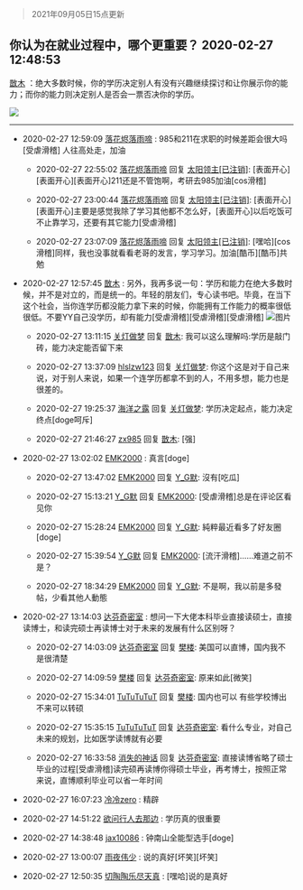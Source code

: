 > 2021年09月05日15点更新
<link rel="stylesheet" href="https://cdn.jsdelivr.net/gh/taotie6/sampleJSON@main/css/photo_show.css">


 ## 你认为在就业过程中，哪个更重要？ 2020-02-27 12:48:53

 [㪚木](https://www.coolapk.com/feed/16819798?shareKey=OTE0NDhkMmJhMTUxNjEzMTc1M2I~) ：绝大多数时候，你的学历决定别人有没有兴趣继续探讨和让你展示你的能力；而你的能力则决定别人是否会一票否决你的学历。 

<div class="album">
<img class="img-item" src="https://image.coolapk.com/feed/2019/0405/20/1081091_1554467447_4345@400x240.gif" />
</div>

 ------- 

- 2020-02-27 12:59:09 [落花烬落雨啼](uid=1966083) : 985和211在求职的时候差距会很大吗[受虐滑稽]
人往高处走，加油 

    - 2020-02-27 22:55:02 [落花烬落雨啼](uid=1966083) 回复 [太阳领主[已注销]](uid=1784346): [表面开心][表面开心][表面开心]211还是不管饱啊，考研去985加油[cos滑稽] 

    - 2020-02-27 23:00:44 [落花烬落雨啼](uid=1966083) 回复 [太阳领主[已注销]](uid=1784346): [表面开心][表面开心]主要是感觉我除了学习其他都不怎么好，[表面开心]以后吃饭可不止靠学习，还要有其它能力[受虐滑稽] 

    - 2020-02-27 23:07:09 [落花烬落雨啼](uid=1966083) 回复 [太阳领主[已注销]](uid=1784346): [嘿哈][cos滑稽]同样，我也没事就看看老哥的发言，学习学习。加油[酷币][酷币]共勉 

- 2020-02-27 12:57:45 [㪚木](uid=1081091) : 另外，我再多说一句：学历和能力在绝大多数时候，并不是对立的，而是统一的。年轻的朋友们，专心读书吧。毕竟，在当下这个社会，当你连学历都没能力拿下来的时候，你能拥有工作能力的概率很低很低。不要YY自己没学历，却有能力[受虐滑稽][受虐滑稽][受虐滑稽] ![图片](https://image.coolapk.com/feed/2019/0314/14/1081091_1552545126_9026@277x194.gif)

    - 2020-02-27 13:11:15 [关灯做梦](uid=2195941) 回复 [㪚木](uid=1081091): 我可以这么理解吗:学历是敲门砖，能力决定能否留下来 

    - 2020-02-27 13:37:09 [hlslzw123](uid=806812) 回复 [关灯做梦](uid=2195941): 你这个这是对于自己来说，对于别人来说，如果一个连学历都拿不到的人，不用多想，能力也是很差的。 

    - 2020-02-27 19:25:37 [海洋之露](uid=1111949) 回复 [关灯做梦](uid=2195941): 学历决定起点，能力决定终点[doge呵斥] 

    - 2020-02-27 21:46:27 [zx985](uid=58459) 回复 [㪚木](uid=1081091): [强] 

- 2020-02-27 13:02:02 [EMK2000](uid=381916) : 真言[doge] 

    - 2020-02-27 13:47:02 [EMK2000](uid=381916) 回复 [Y_G默](uid=1158219): 沒有[吃瓜] 

    - 2020-02-27 15:13:21 [Y_G默](uid=1158219) 回复 [EMK2000](uid=381916): [受虐滑稽]总是在评论区看见你 

    - 2020-02-27 15:28:24 [EMK2000](uid=381916) 回复 [Y_G默](uid=1158219): 純粹最近看多了好友圈[doge] 

    - 2020-02-27 15:39:54 [Y_G默](uid=1158219) 回复 [EMK2000](uid=381916): [流汗滑稽]……难道之前不是？ 

    - 2020-02-27 18:34:29 [EMK2000](uid=381916) 回复 [Y_G默](uid=1158219): 不是啊，我以前是多發帖，少看其他人動態 

- 2020-02-27 13:14:03 [达芬奇密室](uid=2209704) : 想问一下大佬本科毕业直接读硕士，直接读博士，和读完硕士再读博士对于未来的发展有什么区别呀？ 

    - 2020-02-27 14:03:09 [达芬奇密室](uid=2209704) 回复 [樊楼](uid=2373079): 美国可以直博，国内我不是很清楚 

    - 2020-02-27 14:09:59 [樊楼](uid=2373079) 回复 [达芬奇密室](uid=2209704): 原来如此[微笑] 

    - 2020-02-27 15:34:01 [TuTuTuTuT](uid=1433312) 回复 [樊楼](uid=2373079): 国内也可以 有些学校博出不来可以转硕 

    - 2020-02-27 15:35:15 [TuTuTuTuT](uid=1433312) 回复 [达芬奇密室](uid=2209704): 看什么专业，对自己未来的规划，比如医学读博就有必要 

    - 2020-02-27 16:33:58 [消失的神话](uid=880762) 回复 [达芬奇密室](uid=2209704): 直接读博省略了硕士毕业的过程[受虐滑稽]读完硕再读博你得硕士毕业，再考博士，按照正常来说，直博顺利毕业可以省一年时间 

- 2020-02-27 16:07:23 [冷冷zero](uid=1161800) : 精辟 

- 2020-02-27 14:51:22 [欲问行人去那边](uid=826969) : 学历真的很重要 

- 2020-02-27 14:38:48 [jax10086](uid=797822) : 钟南山全能型选手[doge] 

- 2020-02-27 13:00:07 [雨夜伟少](uid=1344031) : 说的真好[坏笑][坏笑] 

- 2020-02-27 12:50:35 [切陶陶乐尽天真](uid=737950) : [嘿哈]说的是真好 

